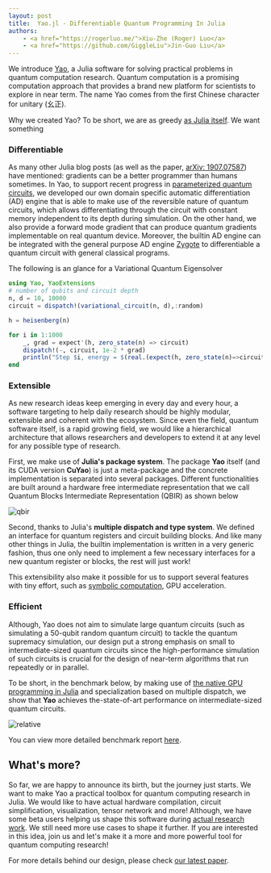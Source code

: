 ```yaml
---
layout: post
title:  Yao.jl - Differentiable Quantum Programming In Julia
authors:
    - <a href="https://rogerluo.me/">Xiu-Zhe (Roger) Luo</a>
    - <a href="https://github.com/GiggleLiu">Jin-Guo Liu</a>
---
```


We introduce [Yao](http://yaoquantum.org/), a Julia software for solving practical problems in quantum computation research.
Quantum computation is a promising computation approach that provides a brand new platform
for scientists to explore in near term. The name Yao comes from the first Chinese character for unitary (幺正).

Why we created Yao? To be short, we are as greedy [as Julia itself](https://julialang.org/blog/2012/02/why-we-created-julia). We want something

### Differentiable
As many other Julia blog posts (as well as the paper, [arXiv: 1907.07587](https://arxiv.org/abs/1907.07587)) have mentioned: gradients can be a better programmer than humans sometimes. In Yao, to support recent progress in [parameterized quantum circuits](https://arxiv.org/abs/1906.07682), we developed our own domain specific automatic differentiation (AD) engine that is able to make use of the reversible nature of quantum circuits, which allows differentiating through the circuit with constant memory independent to its depth during simulation. On the other hand, we also provide a forward mode gradient that can produce quantum gradients implementable on real quantum device. Moreover, the builtin AD engine can be integrated with the general purpose AD engine [Zygote](https://github.com/FluxML/Zygote.jl) to differentiable a quantum circuit with general classical programs.

The following is an glance for a Variational Quantum Eigensolver

```julia
using Yao, YaoExtensions
# number of qubits and circuit depth
n, d = 10, 10000
circuit = dispatch!(variational_circuit(n, d),:random)

h = heisenberg(n)

for i in 1:1000
    _, grad = expect'(h, zero_state(n) => circuit)
    dispatch!(-, circuit, 1e-2 * grad)
    println("Step $i, energy = $(real.(expect(h, zero_state(n)=>circuit)))")
end
```

### Extensible
As new research ideas keep emerging in every day and every hour, a software targeting to help daily research should be highly
modular, extensible and coherent with the ecosystem. Since even the field, quantum software itself, is a rapid growing field, we would like a hierarchical architecture that allows researchers and developers to extend it at any level for any possible type of research.

First, we make use of **Julia's package system**. The package **Yao** itself (and its CUDA version **CuYao**) is just a meta-package and the concrete implementation is separated into several packages. Different functionalities are built around
a hardware free intermediate representation that we call Quantum Blocks Intermediate Representation (QBIR) as shown below

![qbir](http://docs.yaoquantum.org/dev/assets/images/YaoFramework.png)

Second, thanks to Julia's **multiple dispatch and type system**. We defined an interface for quantum registers and circuit building blocks. And like many other things in Julia, the builtin implementation is written in a very generic fashion, thus one only need to implement a few necessary interfaces for a new quantum register or blocks, the rest will just work!

This extensibility also make it possible for us to support several features with tiny effort, such as [symbolic computation](http://tutorials.yaoquantum.org/dev/generated/quick-start/5.shor-9-code/), GPU acceleration.

### Efficient
Although, Yao does not aim to simulate large quantum circuits (such as simulating a 50-qubit random quantum circuit) to tackle the quantum supremacy simulation, our design put a strong emphasis on small to intermediate-sized quantum circuits since the high-performance simulation of such circuits is crucial for the design of near-term algorithms that run repeatedly
or in parallel.

To be short, in the benchmark below, by making use of [the native GPU programming in Julia](https://devblogs.nvidia.com/gpu-computing-julia-programming-language/) and specialization based on multiple dispatch, we show that **Yao** achieves the-state-of-art performance on intermediate-sized quantum circuits.

![relative](http://docs.yaoquantum.org/dev/assets/images/relative_pcircuit.png)

You can view more detailed benchmark report [here](https://github.com/Roger-luo/quantum-benchmarks/blob/master/RESULTS.md).

## What's more?
So far, we are happy to announce its birth, but the journey just starts. We want to make Yao a practical toolbox for quantum computing research in Julia. We would like to have actual hardware compilation, circuit simplification, visualization, tensor network
and more! Although, we have some beta users helping us shape this software during [actual research work](http://yaoquantum.org/research/). We still need more use cases to shape it further. If you are interested in this idea, join us and let's make it a more and more powerful tool for quantum computing research!

For more details behind our design, please check [our latest paper](https://arxiv.org/abs/1912.10877).
